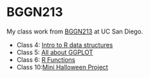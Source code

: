 # BGGN213
My class work from [BGGN213](https://bioboot.github.io/bggn213_F24/) at UC San Diego.


- Class 4: [Intro to R data structures]()
- Class 5: [All about GGPLOT](https://github.com/jmraygoz/bggn213_github/blob/main/Class05/Class05.qmd)
- Class 6: [R Functions]()
- Class 10:[Mini Halloween Project]()
